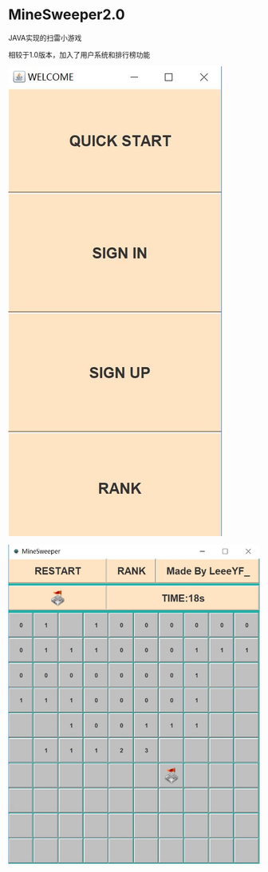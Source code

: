 # MineSweeper2.0
JAVA实现的扫雷小游戏

相较于1.0版本，加入了用户系统和排行榜功能

![Image text](https://github.com/JavarisLyn/MineSweeper/blob/master/pics/1.JPG)

![Image text](https://github.com/JavarisLyn/MineSweeper/blob/master/pics/2.JPG)
